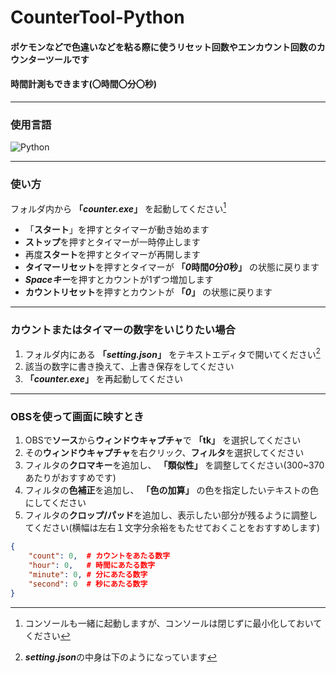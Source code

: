 # CounterTool-Python
#### ポケモンなどで色違いなどを粘る際に使うリセット回数やエンカウント回数のカウンターツールです
#### 時間計測もできます(〇時間〇分〇秒)

***

### 使用言語
![Python](https://img.shields.io/badge/python%20-%2314354C.svg?&style=for-the-badge&logo=python&logoColor=white)

***

### 使い方
フォルダ内から **「*counter.exe*」** を起動してください[^1]
* 「**スタート**」を押すとタイマーが動き始めます
* **ストップ**を押すとタイマーが一時停止します
* 再度**スタート**を押すとタイマーが再開します
* **タイマーリセット**を押すとタイマーが **「*0*時間*0*分*0*秒」** の状態に戻ります
* ***Spaceキー***を押すとカウントが1ずつ増加します
* **カウントリセット**を押すとカウントが **「*0*」** の状態に戻ります
***
### カウントまたはタイマーの数字をいじりたい場合
1. フォルダ内にある **「*setting.json*」** をテキストエディタで開いてください[^2] 
2. 該当の数字に書き換えて、上書き保存をしてください
3. **「*counter.exe*」** を再起動してください

***

### OBSを使って画面に映すとき
1. OBSで**ソース**から**ウィンドウキャプチャ**で **「tk」** を選択してください
2. その**ウィンドウキャプチャ**を右クリック、**フィルタ**を選択してください
3. フィルタの**クロマキー**を追加し、 **「類似性」** を調整してください(300~370あたりがおすすめです)
4. フィルタの**色補正**を追加し、 **「色の加算」** の色を指定したいテキストの色にしてください
5. フィルタの**クロップ/パッド**を追加し、表示したい部分が残るように調整してください(横幅は左右１文字分余裕をもたせておくことをおすすめします)
[^1]:コンソールも一緒に起動しますが、コンソールは閉じずに最小化しておいてください
[^2]:***setting.json***の中身は下のようになっています
```json:setting.json
{
    "count": 0,  # カウントをあたる数字
    "hour": 0,   # 時間にあたる数字
    "minute": 0, # 分にあたる数字
    "second": 0  # 秒にあたる数字
}
```

